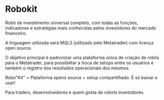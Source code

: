 # Robokit

Robô de investimento universal completo, com todas as funções, indicadores e estratégias mais conhecidas pelos investidores do mercado financeiro.

A linguagem utilizada será MQL5 (utilizado pelo Metatrader) com licença open source.

O objetivo principal é padronizar uma plataforma única de criação de robôs para o Metatrader, para possibilitar a troca de setups entre os usuários e também o registro dos resultados operacionais dos mesmos.

Robo"Kit" = Plataforma opens source + setup compartilhado. É só baixar e usar!

Para traders, desenvolvedores e quem gosta de robots investidores.
